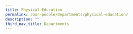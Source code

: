 ```yaml
---
title: Physical Education
permalink: /our-people/Departments/physical-education/
description: ""
third_nav_title: Departments
---
```


